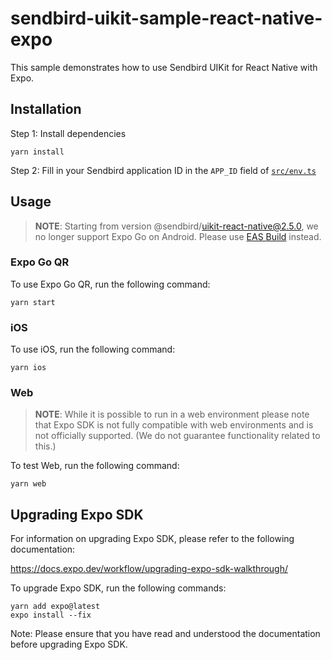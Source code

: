 # sendbird-uikit-sample-react-native-expo

This sample demonstrates how to use Sendbird UIKit for React Native with Expo.

## Installation

Step 1: Install dependencies

```shell
yarn install
```

Step 2: Fill in your Sendbird application ID in the `APP_ID` field of [`src/env.ts`](src/env.ts)

## Usage

> **NOTE**: Starting from version @sendbird/uikit-react-native@2.5.0, we no longer support Expo Go on Android.
> Please use [EAS Build](https://docs.expo.dev/build/setup/#build-for-android-emulatordevice-or-ios-simulator) instead.

### Expo Go QR

To use Expo Go QR, run the following command:

```shell
yarn start
```

### iOS

To use iOS, run the following command:

```shell
yarn ios
```

### Web

> **NOTE**: While it is possible to run in a web environment
> please note that Expo SDK is not fully compatible with web environments and is not officially supported. (We do not guarantee functionality related to this.)

To test Web, run the following command:

```shell
yarn web
```

## Upgrading Expo SDK

For information on upgrading Expo SDK, please refer to the following documentation:

https://docs.expo.dev/workflow/upgrading-expo-sdk-walkthrough/

To upgrade Expo SDK, run the following commands:

```shell
yarn add expo@latest
expo install --fix
```

Note: Please ensure that you have read and understood the documentation before upgrading Expo SDK.
